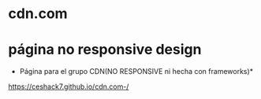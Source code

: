 # cdn.com
# página no responsive design
* Página para el grupo CDN(NO RESPONSIVE ni hecha con frameworks)*

https://ceshack7.github.io/cdn.com-/
